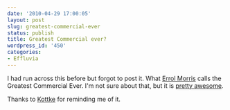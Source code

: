 ```yaml
---
date: '2010-04-29 17:00:05'
layout: post
slug: greatest-commercial-ever
status: publish
title: Greatest Commercial ever?
wordpress_id: '450'
categories:
- Effluvia
---
```


I had run across this before but forgot to post it.  What [Errol Morris](http://twitter.com/errolmorris/status/12329183511) calls the Greatest Commercial Ever.  I'm not sure about that, but it is [pretty awesome](http://www.youtube.com/watch?v=q-RLqLx1iYI).

Thanks to [Kottke](http://kottke.org/10/04/the-best-tv-commercial-ever) for reminding me of it.
